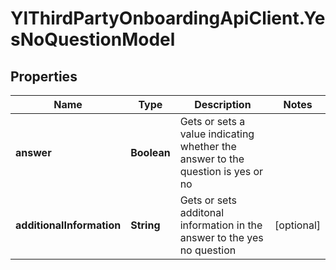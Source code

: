 # YlThirdPartyOnboardingApiClient.YesNoQuestionModel

## Properties

Name | Type | Description | Notes
------------ | ------------- | ------------- | -------------
**answer** | **Boolean** | Gets or sets a value indicating whether the answer to the question is yes or no | 
**additionalInformation** | **String** | Gets or sets additonal information in the answer to the yes no question | [optional] 


